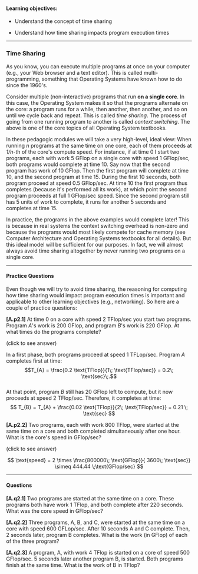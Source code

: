 
#### Learning objectives:

  - Understand the concept of time sharing

  - Understand how time sharing impacts program execution times

---


### Time Sharing

As you know, you can execute multiple programs at once on your computer
(e.g., your Web browser and a text editor). This is called
multi-programming, something that Operating Systems have known how to 
do since the 1960's.  

Consider multiple (non-interactive) programs that run **on a single core**.
In this case, the Operating System makes it so that the programs alternate
on the core: a program runs for a while, then another, then another, and so
on until we cycle back and repeat. This is called *time sharing*. The
process of going from one running program to another is called *context
switching*.  The above is one of the core topics of all Operating System
textbooks.

In these pedagogic modules we will take a very high-level, ideal view: When
running *n* programs at the same time on one core, each of them 
proceeds at *1/n*-th of the core's compute speed.  For instance, if at time
0 I start two programs, each with work 5 GFlop on a single core with speed
1 GFlop/sec, both programs would complete at time 10.  Say now that the
second program has work of 10 GFlop. Then the first program will complete
at time 10, and the second program at time 15. During the first 10 seconds,
both program proceed at speed 0.5 GFlop/sec. At time 10 the first program
thus completes (because it's performed all its work), at which point the
second program proceeds at full 1 GFlop/sec speed. Since the second program
still has 5 units of work to complete, it runs for another 5 seconds and 
completes at time 15. 

In practice, the programs in the above examples would complete later! This
is because in real systems the context switching overhead is non-zero and
because the programs would most likely compete for cache memory (see Computer Architecture
and Operating Systems textbooks for all details). But this ideal model will
be sufficient for our purposes.  In fact, we will almost always avoid time 
sharing altogether by never running two programs on a single core. 

---

#### Practice Questions

Even though we will try to avoid time sharing, the reasoning for
computing how time sharing would impact program execution times is
important and applicable to other learning objectives (e.g., networking).
So here are a couple of practice questions:

**[A.p2.1]** At time 0 on a core with speed 2 TFlop/sec you start two programs. Program *A*'s work is
200 GFlop, and program *B*'s work is 220 GFlop. At what times do the programs complete?

<div class="ui accordion fluid">
  <div class="title">
    <i class="dropdown icon"></i>
    (click to see answer)
  </div>
  <div markdown="1" class="ui segment content">
 
   In a first phase, both programs proceed at speed 1 TFLop/sec. Program *A* completes first at time:
   $$T_{A} = \frac{0.2 \text{TFlop}}{1\; \text{TFlop/sec}} = 0.2\; \text{sec}\;.$$<br>
 At that point, program $B$ still has 20 GFlop left to compute, but it now proceeds at speed 2 TFlop/sec. 
  Therefore, it completes at time:<br>
   $$ T_{B} = T_{A} + \frac{0.02 \text{TFlop}}{2\; \text{TFlop/sec}} = 0.21 \; \text{sec}   $$

  </div>
</div>

<p> </p>

**[A.p2.2]** Two programs, each with work 800 TFlop, were started at the same time on a core and both
         completed simultaneously after one hour. What is the core's speed in GFlop/sec?
<div class="ui accordion fluid">
  <div class=" title">
    <i class="dropdown icon"></i>
    (click to see answer)
  </div>
  <div markdown="1" class="ui segment content">
   
   $$ \text{speed} = 2 \times \frac{800000\; \text{GFlop}}{ 3600\; \text{sec}} \simeq 444.44 \;\text{GFlop/sec} $$
  </div>
</div>

---

#### Questions

**[A.q2.1]** Two programs are started at the same time on a core. These programs both have work
1 TFlop, and both complete after 220 seconds. What was the core speed in GFlop/sec?


**[A.q2.2]** Three programs, A, B, and C, were started at the same time on a core
 with speed 600 GFLop/sec. After 10 seconds A and C complete. Then, 2 seconds later, program B
completes. What is the work (in GFlop) of each of the three program?


**[A.q2.3]** A program, A, with work 4 TFlop is started on a core of speed 500 GFlop/sec. 5 seconds later
another program B, is started. Both programs finish at the same time. What is the work of B in TFlop?
